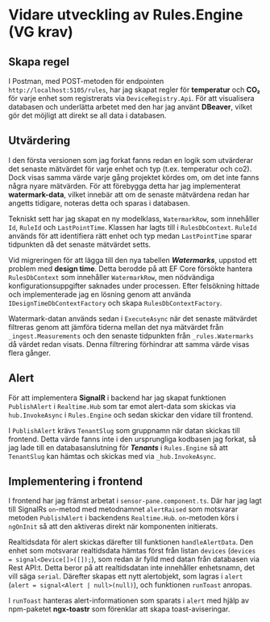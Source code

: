 # Vidare utveckling av Rules.Engine (VG krav)

## Skapa regel

I Postman, med POST-metoden för endpointen `http://localhost:5105/rules`, har jag skapat regler för **temperatur** och **CO₂** för varje enhet som registrerats via `DeviceRegistry.Api`. För att visualisera databasen och underlätta arbetet med den har jag använt **DBeaver**, vilket gör det möjligt att direkt se all data i databasen.

## Utvärdering

I den första versionen som jag forkat fanns redan en logik som utvärderar det senaste mätvärdet för varje enhet och typ (t.ex. temperatur och co2). Dock visas samma värde varje gång projektet kördes om, om det inte fanns några nyare mätvärden. För att förebygga detta har jag implementerat **watermark-data**, vilket innebär att om de senaste mätvärdena redan har angetts tidigare, noteras detta och sparas i databasen.

Tekniskt sett har jag skapat en ny modelklass, `WatermarkRow`, som innehåller `Id`, `RuleId` och `LastPointTime`. Klassen har lagts till i `RulesDbContext`. `RuleId` används för att identifiera rätt enhet och typ medan `LastPointTime` sparar tidpunkten då det senaste mätvärdet setts.

Vid migreringen för att lägga till den nya tabellen **_*Watermarks*_**, uppstod ett problem med **design time**. Detta berodde på att EF Core försökte hantera `RulesDbContext` som innehåller `WatermarkRow`, men nödvändiga konfigurationsuppgifter saknades under processen.
Efter felsökning hittade och implementerade jag en lösning genom att använda `IDesignTimeDbContextFactory` och skapa `RulesDbContextFactory`.

Watermark-datan används sedan i `ExecuteAsync` när det senaste mätvärdet filtreras genom att jämföra tiderna mellan det nya mätvärdet från `_ingest.Measurements` och den senaste tidpunkten från `_rules.Watermarks` då värdet redan visats. Denna filtrering förhindrar att samma värde visas flera gånger.

## Alert

För att implementera **SignalR** i backend har jag skapat funktionen `PublishAlert` i `Realtime.Hub` som tar emot alert-data som skickas via `hub.InvokeAsync` i `Rules.Engine` och sedan skickar den vidare till frontend.

I `PublishAlert` krävs `TenantSlug` som gruppnamn när datan skickas till frontend. Detta värde fanns inte i den ursprungliga kodbasen jag forkat, så jag lade till en databasanslutning för **_*Tenants*_** i `Rules.Engine` så att `TenantSlug` kan hämtas och skickas med via `_hub.InvokeAsync`.

## Implementering i frontend

I frontend har jag främst arbetat i `sensor-pane.component.ts`. Där har jag lagt till SignalRs `on`-metod med metodnamnet `alertRaised` som motsvarar metoden `PublishAlert` i backendens `Realtime.Hub`. `on`-metoden körs i `ngOnInit` så att den aktiveras direkt när komponenten initierats.

Realtidsdata för alert skickas därefter till funktionen `handleAlertData`. Den enhet som motsvarar realtidsdata hämtas först från listan `devices` (`devices = signal<Device[]>([]);`), som redan är fylld med datan från databasen via Rest API:t. Detta beror på att realtidsdatan inte innehåller enhetsnamn, det vill säga `serial`. Därefter skapas ett nytt alertobjekt, som lagras i `alert` (`alert = signal<Alert | null>(null)`), och funktionen `runToast` anropas.

I `runToast` hanteras alert-informationen som sparats i `alert` med hjälp av npm-paketet **ngx-toastr** som förenklar att skapa toast-aviseringar.
